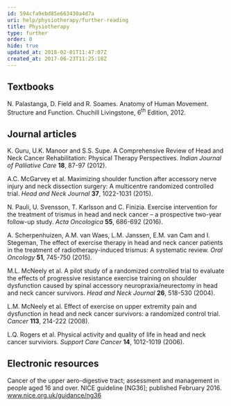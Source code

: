 ```yaml
---
id: 594cfa9ebd85e663430a4d7a
uri: help/physiotherapy/further-reading
title: Physiotherapy
type: further
order: 0
hide: true
updated_at: 2018-02-01T11:47:07Z
created_at: 2017-06-23T11:25:18Z
---
```


<h2>Textbooks</h2>
<p>N. Palastanga, D. Field and R. Soames. Anatomy of Human Movement.
    Structure and Function. Chuchill Livingstone, 6<sup>th</sup>    Edition, 2012.</p>
<h2>Journal articles</h2>
<p>K. Guru, U.K. Manoor and S.S. Supe. A Comprehensive Review of
    Head and Neck Cancer Rehabilitation: Physical Therapy Perspectives.
    <i>Indian Journal of Palliative Care</i> <strong>18</strong>,
    87-97 (2012).</p>
<p>A.C. McGarvey et al. Maximizing shoulder function after accessory
    nerve injury and neck dissection surgery: A multicentre randomized
    controlled trial. <i>Head and Neck Journal</i> <strong>37</strong>,
    1022-1031 (2015).</p>
<p>N. Pauli, U. Svensson, T. Karlsson and C. Finizia. Exercise intervention
    for the treatment of trismus in head and neck cancer – a
    prospective two-year follow-up study. <i>Acta Oncologica</i>    <strong>55</strong>, 686-692 (2016).</p>
<p>A. Scherpenhuizen, A.M. van Waes, L.M. Janssen, E.M. van Cam
    and I. Stegeman, The effect of exercise therapy in head and
    neck cancer patients in the treatment of radiotherapy-induced
    trismus: A systematic review. <i>Oral Oncology</i> <strong>51</strong>,
    745-750 (2015).</p>
<p>M.L. McNeely et al. A pilot study of a randomized controlled
    trial to evaluate the effects of progressive resistance exercise
    training on shoulder dysfunction caused by spinal accessory
    neuropraxia/neurectomy in head and neck cancer survivors.
    <i>Head and Neck Journal</i> <strong>26</strong>, 518-530
    (2004).</p>
<p>L.M. McNeely et al. Effect of exercise on upper extremity pain
    and dysfunction in head and neck cancer survivors: a randomized
    control trial. <i>Cancer</i> <strong>113</strong>, 214-222
    (2008).</p>
<p>L.Q. Rogers et al. Physical activity and quality of life in head
    and neck cancer surviviors. <i>Support Care Cancer</i> <strong>14</strong>,
    1012-1019 (2006).</p>
<h2>Electronic resources</h2>
<p>Cancer of the upper aero-digestive tract; assessment and management
    in people aged 16 and over. NICE guideline [NG36]; published
    February 2016.<br><a href="http://www.nice.org.uk/guidance/ng36">www.nice.org.uk/guidance/ng36</a></p>
